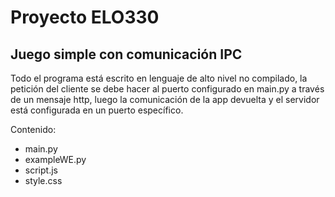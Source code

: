 # Proyecto ELO330

## Juego simple con comunicación IPC

Todo el programa está escrito en lenguaje de alto nivel no compilado, la petición del cliente se debe hacer al puerto
configurado en main.py a través de un mensaje http, luego la comunicación de la app devuelta y el servidor está configurada
en un puerto específico.

Contenido:
- main.py
- exampleWE.py
- script.js
- style.css
